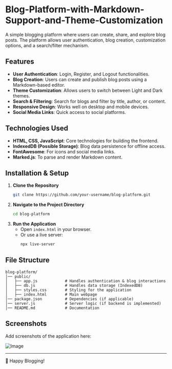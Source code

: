 # Blog-Platform-with-Markdown-Support-and-Theme-Customization

A simple blogging platform where users can create, share, and explore blog posts. The platform allows user authentication, blog creation, customization options, and a search/filter mechanism.

## Features

- **User Authentication**: Login, Register, and Logout functionalities.
- **Blog Creation**: Users can create and publish blog posts using a Markdown-based editor.
- **Theme Customization**: Allows users to switch between Light and Dark themes.
- **Search & Filtering**: Search for blogs and filter by title, author, or content.
- **Responsive Design**: Works well on desktop and mobile devices.
- **Social Media Links**: Quick access to social platforms.

## Technologies Used

- **HTML, CSS, JavaScript**: Core technologies for building the frontend.
- **IndexedDB (Possible Storage)**: Blog data persistence for offline access.
- **FontAwesome**: For icons and social media links.
- **Marked.js**: To parse and render Markdown content.

## Installation & Setup

1. **Clone the Repository**  
   ```sh
   git clone https://github.com/your-username/blog-platform.git
   ```
2. **Navigate to the Project Directory**  
   ```sh
   cd blog-platform
   ```
3. **Run the Application**  
   - Open `index.html` in your browser.  
   - Or use a live server:  
     ```sh
     npx live-server
     ```

## File Structure

```
blog-platform/
│── public/
│   ├── app.js            # Handles authentication & blog interactions
│   ├── db.js             # Handles data storage (IndexedDB)
│   ├── styles.css        # Styling for the application
│   ├── index.html        # Main webpage
│── package.json          # Dependencies (if applicable)
│── server.js             # Server logic (if backend is implemented)
│── README.md             # Documentation
```

## Screenshots

Add screenshots of the application here:

![Image](https://github.com/user-attachments/assets/0c98e2c3-0fac-4f42-8459-aabea136d6de)

---

🚀 Happy Blogging!

